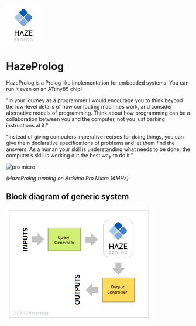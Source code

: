 ![Logo](logo.png)

# HazeProlog



HazeProlog
 is a Prolog like implementation for embedded systems. You can run it even on an ATtiny85 chip!

"In your journey as a programmer I would encourage you to think beyond the low-level details of how computing machines work, and consider alternative models of programming. Think about how programming can be a collaboration between you and the computer, not you just barking instructions at it."

"Instead of giving computers imperative recipes for doing things, you can give them declarative specifications of problems and let them find the answers. As a human your skill is understanding what needs to be done; the computer’s skill is working out the best way to do it."


![pro micro](pro_micro.gif)

*(HazeProlog running on Arduino Pro Micro 16MHz)*

Block diagram of generic system
------

![diagram](block_diagram.png)
